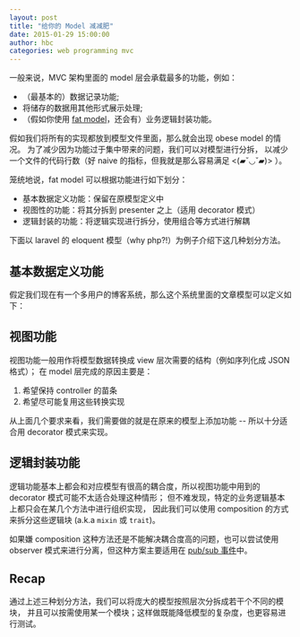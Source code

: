 ```yaml
---
layout: post
title: "给你的 Model 减减肥"
date: 2015-01-29 15:00:00
author: hbc
categories: web programming mvc
---
```


一般来说，MVC 架构里面的 model 层会承载最多的功能，例如：

- （最基本的）数据记录功能;
- 将储存的数据用其他形式展示处理;
- （假如你使用 [fat model][fat-model]，还会有）业务逻辑封装功能。


假如我们将所有的实现都放到模型文件里面，那么就会出现 obese model 的情况。
为了减少因为功能过于集中带来的问题，我们可以对模型进行分拆，
以减少一个文件的代码行数（好 naive 的指标，但我就是那么容易满足 <(▰˘◡˘▰)> ）。


笼统地说，fat model 可以根据功能进行如下划分：

- 基本数据定义功能：保留在原模型定义中
- 视图性的功能：将其分拆到 presenter 之上（适用 decorator 模式）
- 逻辑封装的功能：将逻辑实现进行拆分，使用组合等方式进行解耦


下面以 laravel 的 eloquent 模型（why php?!）为例子介绍下这几种划分方法。


## 基本数据定义功能

假定我们现在有一个多用户的博客系统，那么这个系统里面的文章模型可以定义如下：

<script src="https://gist.github.com/bcho/5e6f791469b443b7707a.js"></script>


## 视图功能

视图功能一般用作将模型数据转换成 view 层次需要的结构（例如序列化成 JSON 格式）；
在 model 层完成的原因主要是：

1. 希望保持 controller 的苗条
1. 希望尽可能复用这些转换实现


从上面几个要求来看，我们需要做的就是在原来的模型上添加功能 --
所以十分适合用 decorator 模式来实现。

<script src="https://gist.github.com/bcho/da1fc4908f4d2e6f3980.js"></script>


## 逻辑封装功能

逻辑功能基本上都会和对应模型有很高的耦合度，所以视图功能中用到的 decorator 模式可能不太适合处理这种情形；
但不难发现，特定的业务逻辑基本上都只会在某几个方法中进行组织实现，
因此我们可以使用 composition 的方式来拆分这些逻辑块 (a.k.a `mixin` 或 `trait`)。

<script src="https://gist.github.com/bcho/3095ce2a426a2dbd6809.js"></script>

如果嫌 composition 这种方法还是不能解决耦合度高的问题，也可以尝试使用 observer
模式来进行分离，但这种方案主要适用在 [pub/sub 事件][eloquent-event]中。


## Recap

通过上述三种划分方法，我们可以将庞大的模型按照层次分拆成若干个不同的模块，
并且可以按需使用某一个模块；这样做既能降低模型的复杂度，也更容易进行测试。


[fat-model]: http://developer.vtmer.com/2014/10/fat-model-and-service-layer.html
[eloquent-event]: http://laravel.com/docs/4.2/eloquent#model-events

